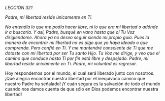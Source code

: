 *LECCIÓN 321*

*Padre, mi libertad reside únicamente en Ti.*

_No entendía lo que me podía hacer libre, ni lo que era mi libertad o adónde ir a buscarla. Y así, Padre, busqué en vano hasta que oí Tu Voz dirigiéndome. Ahora ya no deseo seguir siendo mi propio guía. Pues la manera de encontrar mi libertad no es algo que yo haya ideado o que comprenda. Pero confió en Ti. Y me mantendré consciente de Ti que me dotaste con mi libertad por ser Tu santo Hijo. Tu Voz me dirige, y veo que el camino que conduce hasta Ti por fin está libre y despejado. Padre, mi libertad reside únicamente en Ti. Padre, mi voluntad es regresar._

Hoy respondemos por el mundo, el cual será liberado junto con nosotros. ¡Qué alegría encontrar nuestra libertad por el inequívoco camino que nuestro Padre ha señalado! ¡Y cuán segura es la salvación de todo el mundo cuando nos damos cuenta de que sólo en Dios podemos encontrar nuestra libertad!
